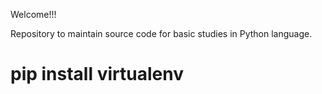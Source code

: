 Welcome!!!

Repository to maintain source code for basic studies in Python language.

# pip install virtualenv

